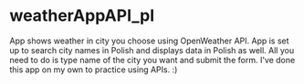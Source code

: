 # weatherAppAPI_pl
App shows weather in city you choose using OpenWeather API. App is set up to search city names in Polish and displays data in Polish as well. All you need to do is type name of the city you want and submit the form. I've done this app on my own to practice using APIs. :) 
